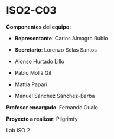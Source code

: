 # ISO2-C03

**Componentes del equipo:**

 - **Representante**:  Carlos Almagro Rubio
  
 - **Secretario**:     Lorenzo Selas Santos
  
 - Alonso Hurtado Lillo
                  
 - Pablo Mollá Gil
                  
 - Mattia Papari
                  
 - Manuel Sánchez Sánchez-Barba
                  
**Profesor encargado**: Fernando Gualo

**Proyecto a realizar**: Pilgrimfy

Lab ISO 2
